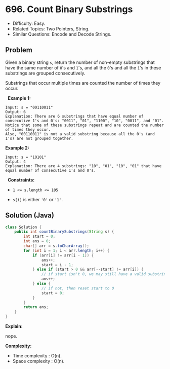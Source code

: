 # 696. Count Binary Substrings

- Difficulty: Easy.
- Related Topics: Two Pointers, String.
- Similar Questions: Encode and Decode Strings.

## Problem

Given a binary string ```s```, return the number of non-empty substrings that have the same number of ```0```'s and ```1```'s, and all the ```0```'s and all the ```1```'s in these substrings are grouped consecutively.

Substrings that occur multiple times are counted the number of times they occur.

 
**Example 1:**

```
Input: s = "00110011"
Output: 6
Explanation: There are 6 substrings that have equal number of consecutive 1's and 0's: "0011", "01", "1100", "10", "0011", and "01".
Notice that some of these substrings repeat and are counted the number of times they occur.
Also, "00110011" is not a valid substring because all the 0's (and 1's) are not grouped together.
```

**Example 2:**

```
Input: s = "10101"
Output: 4
Explanation: There are 4 substrings: "10", "01", "10", "01" that have equal number of consecutive 1's and 0's.
```

 
**Constraints:**


	
- ```1 <= s.length <= 105```
	
- ```s[i]``` is either ```'0'``` or ```'1'```.



## Solution (Java)

```java
class Solution {
    public int countBinarySubstrings(String s) {
        int start = 0;
        int ans = 0;
        char[] arr = s.toCharArray();
        for (int i = 1; i < arr.length; i++) {
            if (arr[i] != arr[i - 1]) {
                ans++;
                start = i - 1;
            } else if (start > 0 && arr[--start] != arr[i]) {
                // if start isn't 0, we may still have a valid substring
                ans++;
            } else {
                // if not, then reset start to 0
                start = 0;
            }
        }
        return ans;
    }
}
```

**Explain:**

nope.

**Complexity:**

* Time complexity : O(n).
* Space complexity : O(n).

